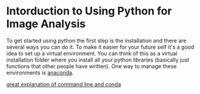 # Intorduction to Using Python for Image Analysis
To get started using python the first step is the installation and there are several ways you can do it. To make it easier for your future self it's a good idea to set up a virtual environment. You can think of this as a virtual installation folder where you install all your python libraries (basically just functions that other people have written). One way to manage these environments is [anaconda](https://www.anaconda.com/products/individual). 

[great explanation of command line and conda](https://youtu.be/MOEPe9TGBK0?t=1161)
